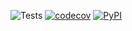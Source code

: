 ![Tests](https://github.com/Harrison88/redtrio/workflows/Tests/badge.svg)
[![codecov](https://codecov.io/gh/Harrison88/redtrio/branch/master/graph/badge.svg)](https://codecov.io/gh/Harrison88/redtrio)
[![PyPI](https://img.shields.io/pypi/v/redtrio.svg)](https://pypi.org/project/redtrio/)
